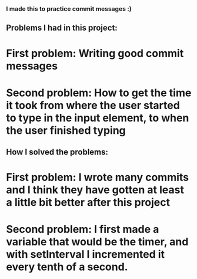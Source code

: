 ### I made this to practice commit messages :)

## Problems I had in this project:
# First problem: Writing good commit messages
# Second problem: How to get the time it took from where the user started to type in the input element, to when the user finished typing

## How I solved the problems:
# First problem: I wrote many commits and I think they have gotten at least a little bit better after this project
# Second problem: I first made a variable that would be the timer, and with setInterval I incremented it every tenth of a second.